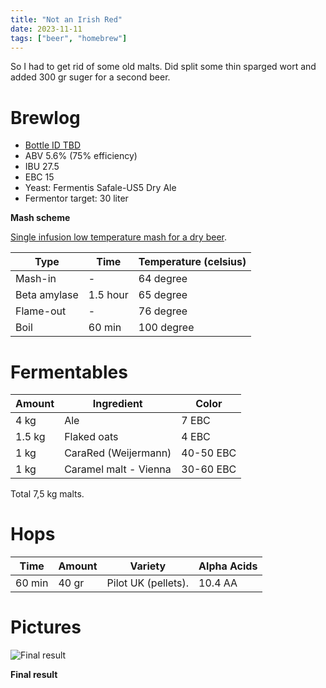 ```yaml
---
title: "Not an Irish Red"
date: 2023-11-11
tags: ["beer", "homebrew"]
---
```


So I had to get rid of some old malts. Did split some thin sparged wort and added 300 gr suger for a second beer. 

# Brewlog

- [Bottle ID TBD](/post/beer-cellar/)
- ABV 5.6% (75% efficiency)
- IBU 27.5
- EBC 15
- Yeast: Fermentis Safale-US5 Dry Ale
- Fermentor target: 30 liter

**Mash scheme**

[Single infusion low temperature mash for a dry beer](https://beerandgardeningjournal.com/mash-method-i/).

| Type          | Time      | Temperature (celsius) |
| ------------- | --------- | --------------------- |
| Mash-in       | -         | 64 degree             |
| Beta amylase  | 1.5 hour  | 65 degree             |
| Flame-out     | -         | 76 degree             |
| Boil          | 60 min    | 100 degree            |

# Fermentables

| Amount     | Ingredient                         | Color      |
| ---------- | ---------------------------------- | ---------- |
| 4 kg       | Ale                                | 7 EBC      |
| 1.5 kg     | Flaked oats                        | 4 EBC      |
| 1 kg       | CaraRed (Weijermann)               | 40-50 EBC  |
| 1 kg       | Caramel malt - Vienna              | 30-60 EBC  |

Total 7,5 kg malts.

# Hops

| Time   | Amount | Variety                               | Alpha Acids |
| ------ | ------ | ------------------------------------- | ----------- |
| 60 min | 40 gr  | Pilot UK (pellets).                   | 10.4 AA     |

# Pictures

![Final result](/images/the-forgotten-red-ale/IMG_0243.jpg)

**Final result**
